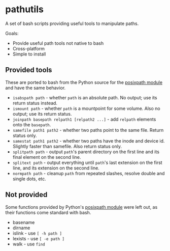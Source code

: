 # pathutils

A set of bash scripts providing useful tools to manipulate paths.

Goals:
* Provide useful path tools not native to bash
* Cross-platform
* Simple to install

## Provided tools
These are ported to bash from the Python source for the [posixpath module][] and have the same behavior.

* `isabspath path` - whether `path` is an absolute path. No output; use its return status instead.
* `ismount path` - whether `path` is a mountpoint for some volume. Also no output; use its return status.
* `joinpath basepath relpath1 [relpath2 ...]` - add `relpath` elements onto the `basepath`.
* `samefile path1 path2` - whether two paths point to the same file. Return status only.
* `samestat path1 path2` - whether two paths have the inode and device id. Slightly faster than samefile. Also return status only.
* `splitpath path` - output `path`'s parent directory on the first line and its final element on the second line.
* `splitext path` - output everything until `path`'s last extension on the first line, and its extension on the second line.
* `normpath path` - cleanup `path` from repeated slashes, resolve double and single dots, etc.

## Not provided
Some functions provided by Python's [posixpath module][] were left out, as their functions come standard with bash.

* basename
* dirname
* islink - use `[ -h path ]`
* lexists - use `[ -e path ]`
* walk - use `find`

[posixpath module]: http://svn.python.org/projects/python/branches/release27-maint/Lib/posixpath.py
